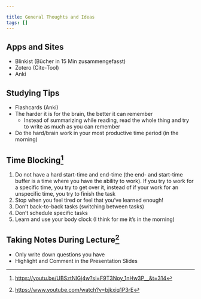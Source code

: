 ```yaml
---

title: General Thoughts and Ideas
tags: []
---
```


## Apps and Sites

- Blinkist (Bücher in 15 Min zusammengefasst)
- Zotero (Cite-Tool)
- Anki

## Studying Tips

- Flashcards (Anki)
- The harder it is for the brain, the better it can remember
	- Instead of summarizing while reading, read the whole thing and try to write as much as you can remember
- Do the hard/brain work in your most productive time period (in the morning)

## Time Blocking[^1]

1. Do not have a hard start-time and end-time (the end- and start-time buffer is a time where you have the ability to work). If you try to work for a specific time, you try to get over it, instead of if your work for an unspecific time, you try to finish the task
2. Stop when you feel tired or feel that you’ve learned enough!
3. Don’t back-to-back tasks (switching between tasks)
4. Don’t schedule specific tasks
5. Learn and use your body clock (I think for me it’s in the morning)

## Taking Notes During Lecture[^2]

- Only write down questions you have
- Highlight and Comment in the Presentation Slides

[^1]: https://youtu.be/UBSztNlGj4w?si=F9T3Noy_1nHw3P__&t=314
[^2]: https://www.youtube.com/watch?v=bjkxiq1P3rE